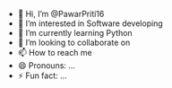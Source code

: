 - 👋 Hi, I’m @PawarPriti16
- 👀 I’m interested in Software developing
- 🌱 I’m currently learning Python
- 💞️ I’m looking to collaborate on 
- 📫 How to reach me 
- 😄 Pronouns: ...
- ⚡ Fun fact: ...

<!---
PawarPriti16/PawarPriti16 is a ✨ special ✨ repository because its `README.md` (this file) appears on your GitHub profile.
You can click the Preview link to take a look at your changes.
--->
